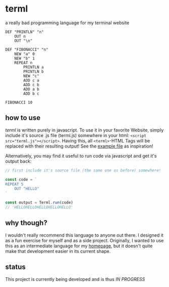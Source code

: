 # terml
a really bad programming language for my terminal website

```terml
DEF "PRINTLN" "n"
    OUT n
    OUT "\n"

DEF "FIBONACCI" "n"
    NEW "a" 0
    NEW "b" 1
    REPEAT n
        PRINTLN a
        PRINTLN b
        NEW "c"
        ADD c a
        ADD c b
        ADD a b
        ADD b c

FIBONACCI 10
```

## how to use

*terml* is written purely in javascript. To use it in your favorite Website, simply include it's source .js file (terml.js) somewhere in your html:
`<script src="terml.js"></script>`. Having this, all `<terml>`-HTML Tags will be replaced with their resulting output! See the [example file](https://github.com/noel-friedrich/terml/blob/main/example.html) as inspiration!


Alternatively, you may find it useful to run code via javascript and get it's output back:
```js
// first include it's source file (the same one as before) somewhere!

const code = `
REPEAT 5
    OUT "HELLO"
`

const output = Terml.run(code)
// 'HELLOHELLOHELLOHELLOHELLO'
```

## why though?

I wouldn't really recommend this language to anyone out there. I designed it as a fun exercise for myself and as a side project. Originally, I wanted to use this as an intermediate language for my [homepage](https://github.com/noel-friedrich/terminal), but it doesn't quite make that development easier in its current shape.  

## status

This project is currently being developed and is thus *IN PROGRESS*
